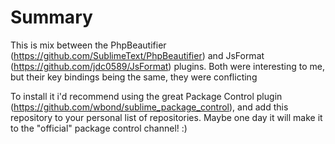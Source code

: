Summary
=======

This is mix between the PhpBeautifier (https://github.com/SublimeText/PhpBeautifier) and JsFormat (https://github.com/jdc0589/JsFormat) plugins.
Both were interesting to me, but their key bindings being the same, they were conflicting

To install it i'd recommend using the great Package Control plugin (https://github.com/wbond/sublime_package_control), and add this repository to your personal list of repositories. Maybe one day it will make it to the "official" package control channel! :)